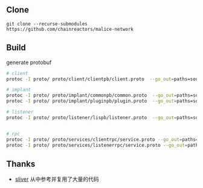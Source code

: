 
## Clone

`git clone --recurse-submodules https://github.com/chainreactors/malice-network`

## Build

generate protobuf

```bash
# client
protoc -I proto/ proto/client/clientpb/client.proto  --go_out=paths=source_relative:proto/

# implant
protoc -I proto/ proto/implant/commonpb/common.proto  --go_out=paths=source_relative:proto/
protoc -I proto/ proto/implant/pluginpb/plugin.proto  --go_out=paths=source_relative:proto/
```

``` bash
# listener
protoc -I proto/ proto/listener/lispb/listener.proto  --go_out=paths=source_relative:proto/


# rpc
protoc -I proto/ proto/services/clientrpc/service.proto --go_out=paths=source_relative:proto/ --go-grpc_out=paths=source_relative:proto/
protoc -I proto/ proto/services/listenerrpc/service.proto --go_out=paths=source_relative:proto/ --go-grpc_out=paths=source_relative:proto/
```


## Thanks 

- [sliver](https://github.com/BishopFox/sliver) 从中参考并复用了大量的代码